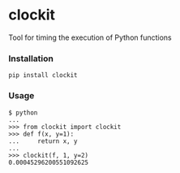 # clockit

Tool for timing the execution of Python functions

### Installation

```
pip install clockit
```

### Usage

```
$ python
...
>>> from clockit import clockit
>>> def f(x, y=1):
...     return x, y
...
>>> clockit(f, 1, y=2)
0.00045296200551092625
```
